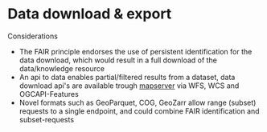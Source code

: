 # Data download & export

Considerations

- The FAIR principle endorses the use of persistent identification for the data download, which would result in a full download of the data/knowledge resource
- An api to data enables partial/filtered results from a dataset, data download api's are available trough [mapserver](./map-server.md) via WFS, WCS and OGCAPI-Features
- Novel formats such as GeoParquet, COG, GeoZarr allow range (subset) requests to a single endpoint, and could combine FAIR identification and subset-requests

